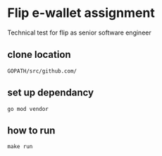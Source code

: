 # Flip e-wallet assignment
Technical test for flip as senior software engineer

## clone location
    GOPATH/src/github.com/
    
## set up dependancy
    go mod vendor

## how to run
    make run